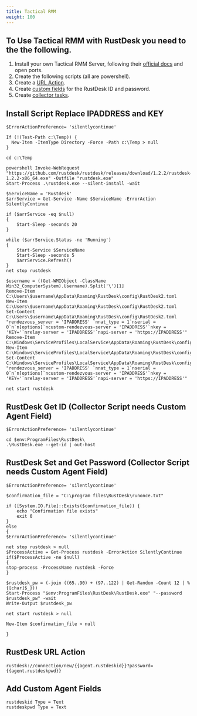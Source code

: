 ```yaml
---
title: Tactical RMM
weight: 100
---
```


## To Use Tactical RMM with RustDesk you need to the the following.

1. Install your own Tactical RMM Server, following their [official docs](https://docs.tacticalrmm.com/) and open ports.
2. Create the following scripts (all are powershell).
3. Create a [URL Action](https://docs.tacticalrmm.com/functions/url_actions/).
4. Create [custom fields](https://docs.tacticalrmm.com/functions/custom_fields/) for the RustDesk ID and password.
5. Create [collector tasks](https://docs.tacticalrmm.com/functions/automated_tasks/#collector-tasks).

## Install Script Replace IPADDRESS and KEY
```
$ErrorActionPreference= 'silentlycontinue'

If (!(Test-Path c:\Temp)) {
  New-Item -ItemType Directory -Force -Path c:\Temp > null
}

cd c:\Temp

powershell Invoke-WebRequest "https://github.com/rustdesk/rustdesk/releases/download/1.2.2/rustdesk-1.2.2-x86_64.exe" -Outfile "rustdesk.exe"
Start-Process .\rustdesk.exe --silent-install -wait

$ServiceName = 'Rustdesk'
$arrService = Get-Service -Name $ServiceName -ErrorAction SilentlyContinue

if ($arrService -eq $null)
{
    Start-Sleep -seconds 20
}

while ($arrService.Status -ne 'Running')
{
    Start-Service $ServiceName
    Start-Sleep -seconds 5
    $arrService.Refresh()
}
net stop rustdesk

$username = ((Get-WMIObject -ClassName Win32_ComputerSystem).Username).Split('\')[1]
Remove-Item C:\Users\$username\AppData\Roaming\RustDesk\config\RustDesk2.toml
New-Item C:\Users\$username\AppData\Roaming\RustDesk\config\RustDesk2.toml
Set-Content C:\Users\$username\AppData\Roaming\RustDesk\config\RustDesk2.toml "rendezvous_server = 'IPADDRESS' `nnat_type = 1`nserial = 0`n`n[options]`ncustom-rendezvous-server = 'IPADDRESS'`nkey = 'KEY='`nrelay-server = 'IPADDRESS'`napi-server = 'https://IPADDRESS'"
Remove-Item C:\Windows\ServiceProfiles\LocalService\AppData\Roaming\RustDesk\config\RustDesk2.toml
New-Item C:\Windows\ServiceProfiles\LocalService\AppData\Roaming\RustDesk\config\RustDesk2.toml
Set-Content C:\Windows\ServiceProfiles\LocalService\AppData\Roaming\RustDesk\config\RustDesk2.toml "rendezvous_server = 'IPADDRESS' `nnat_type = 1`nserial = 0`n`n[options]`ncustom-rendezvous-server = 'IPADDRESS'`nkey = 'KEY='`nrelay-server = 'IPADDRESS'`napi-server = 'https://IPADDRESS'"

net start rustdesk
```

## RustDesk Get ID (Collector Script needs Custom Agent Field)

```
$ErrorActionPreference= 'silentlycontinue'

cd $env:ProgramFiles\RustDesk\
.\RustDesk.exe --get-id | out-host
```

## RustDesk Set and Get Password (Collector Script needs Custom Agent Field)
```
$ErrorActionPreference= 'silentlycontinue'

$confirmation_file = "C:\program files\RustDesk\runonce.txt"

if ([System.IO.File]::Exists($confirmation_file)) {
    echo "Confirmation file exists"
	exit 0
}
else
{
$ErrorActionPreference= 'silentlycontinue'

net stop rustdesk > null
$ProcessActive = Get-Process rustdesk -ErrorAction SilentlyContinue
if($ProcessActive -ne $null)
{
stop-process -ProcessName rustdesk -Force
}

$rustdesk_pw = (-join ((65..90) + (97..122) | Get-Random -Count 12 | % {[char]$_})) 
Start-Process "$env:ProgramFiles\RustDesk\RustDesk.exe" "--password $rustdesk_pw" -wait
Write-Output $rustdesk_pw

net start rustdesk > null
        
New-Item $confirmation_file > null

}

```
## RustDesk URL Action
```
rustdesk://connection/new/{{agent.rustdeskid}}?password={{agent.rustdeskpwd}}
 ```
## Add Custom Agent Fields
`rustdeskid Type = Text` </br>
`rustdeskpwd Type = Text`
